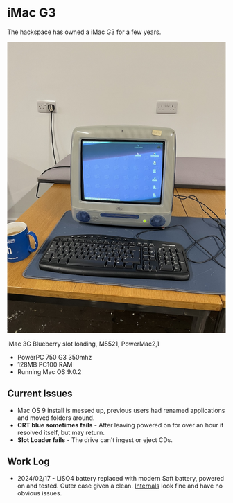 # iMac G3

The hackspace has owned a iMac G3 for a few years. 

![iMac G3 at the hackspace](imac.jpg)

iMac 3G Blueberry slot loading, M5521, PowerMac2,1

* PowerPC 750 G3 350mhz
* 128MB PC100 RAM
* Running Mac OS 9.0.2

## Current Issues

* Mac OS 9 install is messed up, previous users had renamed applications and moved folders around.
* **CRT blue sometimes fails** - After leaving powered on for over an hour it resolved itself, but may return.
* **Slot Loader fails** - The drive can't ingest or eject CDs.

## Work Log

* 2024/02/17 - LiSO4 battery replaced with modern Saft battery, powered on and tested. Outer case given a clean. [Internals](internals.jpg) look fine and have no obvious issues.